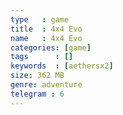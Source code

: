 ```yaml
---
type   : game
title  : 4x4 Evo
name   : 4x4 Evo
categories: [game]
tags      : []
keywords  : [aethersx2]
size: 362 MB
genre: adventure
telegram : 6
---
```


